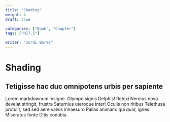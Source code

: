 ```yaml
---
title: "Shading"
weight: 4
draft: true

categories: ["Book", "Chapter"]
tags: ["H17.5"]

writer: "Jordi Bares"
---
```

# Shading

## Tetigisse hac duc omnipotens urbis per sapiente

Lorem markdownum insigne. Olympo signis Delphis! Retexi Nereius nova develat
stringit, frustra Saturnius uteroque inter! Oculis non ritibus Telethusa
protulit, sed sed aere valvis inhaesuro Pallas animam: qui *quid*, ignes.
Miseratus fonte Ditis conubia.